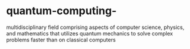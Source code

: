 # quantum-computing-
multidisciplinary field comprising aspects of computer science, physics, and mathematics that utilizes quantum mechanics to solve complex problems faster than on classical computers
